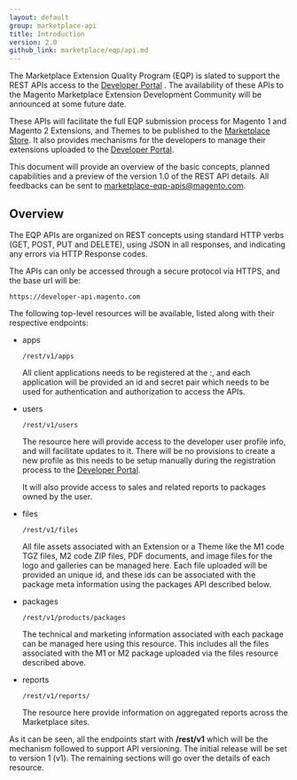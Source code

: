 ```yaml
---
layout: default
group: marketplace-api
title: Introduction
version: 2.0
github_link: marketplace/eqp/api.md
---
```


The Marketplace Extension Quality Program (EQP) is slated to support the REST APIs access to the [Developer Portal](https://developer.magento.com) . The availability of these APIs to the Magento Marketplace Extension Development Community will be announced at some future date.

These APIs will facilitate the full EQP submission process for Magento 1 and Magento 2 Extensions, and Themes to be published to the [Marketplace Store](https://marketplace.magento.com).
It also provides mechanisms for the developers to manage their extensions uploaded to the [Developer Portal](https://developer.magento.com). 

This document will provide an overview of the basic concepts, planned capabilities  and a preview of the version 1.0 of the  REST API details. All feedbacks can be sent to <marketplace-eqp-apis@magento.com>.

## Overview

The EQP APIs are organized on REST concepts using standard HTTP verbs (GET, POST, PUT and DELETE), using JSON in all responses, and indicating any errors via  HTTP Response codes.

The APIs can only be accessed through a secure protocol via HTTPS, and the base url will be:

    https://developer-api.magento.com

The following top-level resources will be available, listed along with their respective endpoints:

* apps 

    ~~~~~~~~
    /rest/v1/apps
    ~~~~~~~~

    All client applications needs to be registered at the :, and each application will be provided an 
    id and secret pair which needs to be used for authentication and authorization to access the APIs.

* users

    ~~~~~~~~
    /rest/v1/users
    ~~~~~~~~

    The resource here will provide access to the developer user profile info, and will facilitate updates to it. There will be no provisions to create a new
    profile as this needs to be setup manually during the registration process to the [Developer Portal](https://developer.magento.com). 

    It will also provide access to sales and related reports to packages owned by the user.

* files

    ~~~~~~~~
    /rest/v1/files
    ~~~~~~~~

    All file assets associated with an Extension or a Theme like the M1 code TGZ files, M2 code ZIP files, PDF documents, and image files for the logo and 
    galleries  can be managed here. Each file uploaded will be provided an unique id, and these ids can be associated with the package meta information using 
    the packages API described below.


* packages

    ~~~~~~~~
    /rest/v1/products/packages
    ~~~~~~~~

    The technical and marketing information associated with each package can be managed here using this resource. This includes all the files associated with
    the M1 or M2 package uploaded via the files resource described above.


* reports

    ~~~~~~~~
    /rest/v1/reports/
    ~~~~~~~~

    The resource here provide information on aggregated reports across the Marketplace sites.

As it can be seen, all the endpoints start with **/rest/v1** which will be the mechanism followed to support API versioning. The initial release will be 
set to version 1 (v1). The remaining sections will go over the details of each resource.